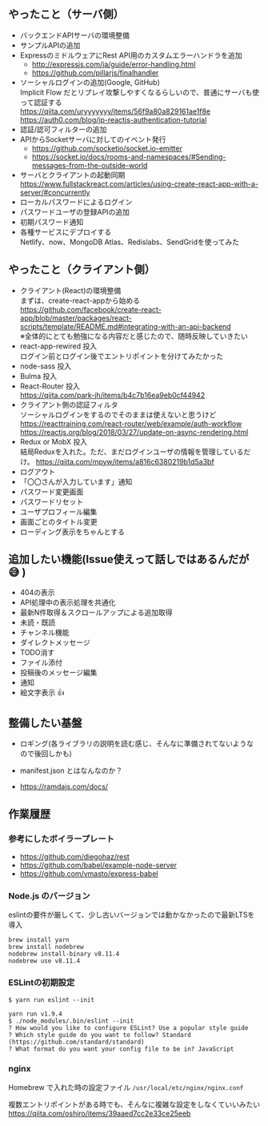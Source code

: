 ## やったこと（サーバ側）
* バックエンドAPIサーバの環境整備
* サンプルAPIの追加
* ExpressのミドルウェアにRest API用のカスタムエラーハンドラを追加
  * http://expressjs.com/ja/guide/error-handling.html
  * https://github.com/pillarjs/finalhandler
* ソーシャルログインの追加(Google, GitHub)  
  Implicit Flow だとリプレイ攻撃しやすくなるらしいので、普通にサーバも使って認証する  
  https://qiita.com/uryyyyyyy/items/56f9a80a829161ae1f8e  
  https://auth0.com/blog/jp-reactjs-authentication-tutorial
* 認証/認可フィルターの追加
* APIからSocketサーバに対してのイベント発行
  * https://github.com/socketio/socket.io-emitter
  * https://socket.io/docs/rooms-and-namespaces/#Sending-messages-from-the-outside-world
* サーバとクライアントの起動同期  
  https://www.fullstackreact.com/articles/using-create-react-app-with-a-server/#concurrently
* ローカルパスワードによるログイン
* パスワードユーザの登録APIの追加
* 初期パスワード通知
* 各種サービスにデプロイする  
  Netlify、now、MongoDB Atlas、Redislabs、SendGridを使ってみた

## やったこと（クライアント側）
* クライアント(React)の環境整備  
  まずは、create-react-appから始める  
  https://github.com/facebook/create-react-app/blob/master/packages/react-scripts/template/README.md#integrating-with-an-api-backend  
  ※全体的にとても勉強になる内容だと感じたので、随時反映していきたい
* react-app-rewired 投入  
  ログイン前とログイン後でエントリポイントを分けてみたかった
* node-sass 投入
* Bulma 投入
* React-Router 投入  
  https://qiita.com/park-jh/items/b4c7b16ea9eb0cf44942
* クライアント側の認証フィルタ  
  ソーシャルログインをするのでそのままは使えないと思うけど  
  https://reacttraining.com/react-router/web/example/auth-workflow  
  https://reactjs.org/blog/2018/03/27/update-on-async-rendering.html
* Redux or MobX 投入  
  結局Reduxを入れた。ただ、まだログインユーザの情報を管理しているだけ。
  https://qiita.com/mpyw/items/a816c6380219b1d5a3bf
* ログアウト
* 「〇〇さんが入力しています」通知
* パスワード変更画面
* パスワードリセット
* ユーザプロフィール編集
* 画面ごとのタイトル変更
* ローディング表示をちゃんとする


## 追加したい機能(Issue使えって話しではあるんだが :sweat_smile: )
* 404の表示
* API処理中の表示処理を共通化
* 最新N件取得＆スクロールアップによる追加取得
* 未読・既読
* チャンネル機能
* ダイレクトメッセージ
* TODO消す
* ファイル添付
* 投稿後のメッセージ編集
* 通知
* 絵文字表示 :+1:

## 整備したい基盤
* ロギング(各ライブラリの説明を読む感じ、そんなに準備されてないようなので後回しかも)
* manifest.json とはなんなのか？

* https://ramdajs.com/docs/

## 作業履歴

### 参考にしたボイラープレート
* https://github.com/diegohaz/rest
* https://github.com/babel/example-node-server
* https://github.com/vmasto/express-babel

### Node.js のバージョン
eslintの要件が厳しくて、少し古いバージョンでは動かなかったので最新LTSを導入
```
brew install yarn
brew install nodebrew
nodebrew install-binary v8.11.4
nodebrew use v8.11.4
```

### ESLintの初期設定
```
$ yarn run eslint --init

yarn run v1.9.4
$ ./node_modules/.bin/eslint --init
? How would you like to configure ESLint? Use a popular style guide
? Which style guide do you want to follow? Standard (https://github.com/standard/standard)
? What format do you want your config file to be in? JavaScript
```

### nginx
Homebrew で入れた時の設定ファイル `/usr/local/etc/nginx/nginx.conf`

複数エントリポイントがある時でも、そんなに複雑な設定をしなくていいみたい
https://qiita.com/oshiro/items/39aaed7cc2e33ce25eeb
